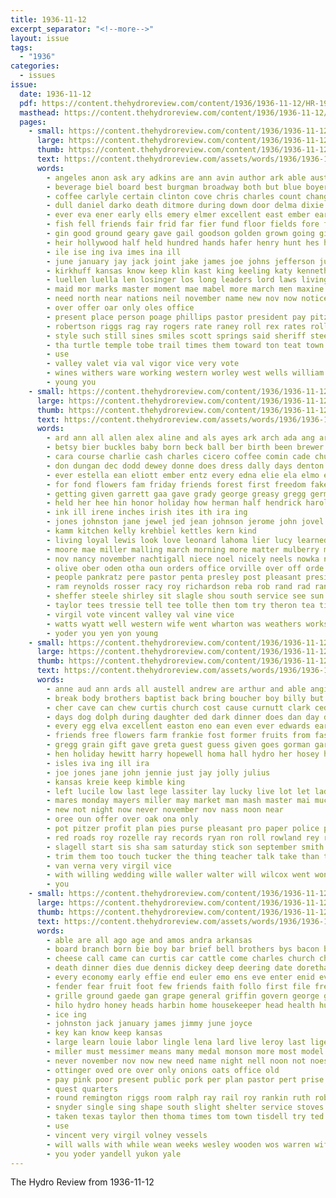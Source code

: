 ```yaml
---
title: 1936-11-12
excerpt_separator: "<!--more-->"
layout: issue
tags:
  - "1936"
categories:
  - issues
issue:
  date: 1936-11-12
  pdf: https://content.thehydroreview.com/content/1936/1936-11-12/HR-1936-11-12.pdf
  masthead: https://content.thehydroreview.com/content/1936/1936-11-12/masthead/HR-1936-11-12.jpg
  pages:
    - small: https://content.thehydroreview.com/content/1936/1936-11-12/small/HR-1936-11-12-01.jpg
      large: https://content.thehydroreview.com/content/1936/1936-11-12/large/HR-1936-11-12-01.jpg
      thumb: https://content.thehydroreview.com/content/1936/1936-11-12/thumbnails/HR-1936-11-12-01.jpg
      text: https://content.thehydroreview.com/assets/words/1936/1936-11-12/HR-1936-11-12-01.txt
      words:
        - angeles anon ask ary adkins are ann avin author ark able austell american ane aime alter alfred anita all ana and allie
        - beverage biel board best burgman broadway both but blue boyers banner boyer bickell brother better business bring buys bilis bassler bales begin bonus body barts binder blaine buy beasley boys brief bill betsy barber box band big been back beer brings began binger ben brought bender bond boy bound browne bros boucher baptist bandy blind basket bank bob
        - coffee carlyle certain clinton cove chris charles count change cal character can cost corn cover curtis chi cuthbert coa clifford crown car come coyote counts city cole christine chain came con county church cotton class collier christmas coach christian caddo cattle cali col cherry
        - dull daniel darko death ditmore during down door delma dixie duncan done dec does diamond daily days dionne daughter day date dinner dies december draft
        - ever eva ener early ells emery elmer excellent east ember ear english ethel estes end elbert earnest est enid every
        - fish fell friends fair frid far fier fund floor fields fore friday fast favorite fisher full farms fatal few fitting farra fires first forget ford finger from fea friend for farm
        - gin good ground geary gave gail goodson golden grown going gillispie glad given grapes gay group glidewell garvey grover gist gorman gee getting grade grain george
        - heir hollywood half held hundred hands hafer henry hunt hes hold hamilton hutchinson high harlin holt husband hogue hard her homer him had hogan henke home has henshaw hosey house honor harry hen hydro head holiday hand horn hide
        - ile ise ing iva imes ina ill
        - june january jay jack joint jake james joe johns jefferson just jess joh jimmy jan junior jane
        - kirkhuff kansas know keep klin kast king keeling katy kenneth kings
        - luellen luella len losinger los long leaders lord laws living lottie lans last low lan ling lars leon lee lynn loa large love league lawton less legion land list lately like lank left learn lorance law lam lloyd let
        - maid mor marks master moment mae mabel more march men maxine mote masoner mason merit many members mike man malt marry moore miller mon mary may made marshall mail mew market means must miss most money mai monday morning much missouri miles matter manner mol
        - need north near nations neil november name new nov now notice names newton nell nation not night nance numbers news nay
        - over offer oar only oles office
        - present place person poage phillips pastor president pay pitzer poy persons pass people pete public poss paper purcell potas pine prince per pales porter post pope price pages part pro phipps
        - robertson riggs rag ray rogers rate raney roll rex rates rolling real route ruth ralph red roof roar ranch round risen rose ran ristine
        - style such still sines smiles scott springs said sheriff steele smith second season stile saw sun surprise springfield soon saunders stephens spies shall slemp stiff stay seek solo saving sor son shaw show she stock song seems stand saa shirley special sale smaller ser sunday store shake slow south schantz sacks somes supper starts steel sample stamp six spring states see saturday swan sit session sid service shen sport sue side sick station star standard state seen sui speaker strong school
        - tha turtle temple tobe trail times them toward ton teat town talk tures tay texas take than ten thomas till tee thing tina tax too trip taylor tas tea taken the troyer teacher then table
        - use
        - valley valet via val vigor vice very vote
        - wines withers ware working western worley west wells william wales wife williams war wes worlds weeks wish wedding world word week was wayne wilson weatherford well write while wheel watch weck wil whitely win why wool wheat want watts way walts with willeford wisdom will went
        - young you
    - small: https://content.thehydroreview.com/content/1936/1936-11-12/small/HR-1936-11-12-02.jpg
      large: https://content.thehydroreview.com/content/1936/1936-11-12/large/HR-1936-11-12-02.jpg
      thumb: https://content.thehydroreview.com/content/1936/1936-11-12/thumbnails/HR-1936-11-12-02.jpg
      text: https://content.thehydroreview.com/assets/words/1936/1936-11-12/HR-1936-11-12-02.txt
      words:
        - ard ann all allen alex aline and als ayes ark arch ada ang arkansas american alice ago ara anderson austin alfred asis ace appleman ana are arty alon amarillo
        - betsy bier buckles baby born beck ball ber birth been brewer bright bonus but billie boschert both bob black bethel buy brother belle bins ben back bill bring
        - cara course charlie cash charles cicero coffee comin cade church company claude cay che canine can clarence copes chilli cope cleo child caddo clay christmas carr cyril coe cor crissman cecil city cox cruzan card carver call carney colony cook coffey county came crail come camey cot carnegie
        - don dungan dec dodd dewey donne does dress dally days denton daniel ditmore dee day death during duncan dale dallas daughters dinner due daughter denham
        - ever estella ean eliott ember entz every edna elie ela elmo ente eugene early earl end evans ethel
        - for fond flowers fam friday friends forest first freedom fake fall flansburg franklin fruit fret folks floyd frank friend frederick feast few fed fred fons free from farm favorite
        - getting given garrett gaa gave grady george greasy gregg german goodwin gill golden guy glen granite gia gan group grow gustine geers gene
        - held her hee hin honor holiday how herman half hendrick harold howard harry hopewell haywood has home hudson hydro had hie hinton herndon husband harris hammer hils henry holes heger hazel him
        - ink ill irene inches irish ites ith ira ing
        - jones johnston jane jewel jed jean johnson jerome john jovel june jim joe jolly
        - kamm kitchen kelly krehbiel kettles kern kind
        - living loyal lewis look love leonard lahoma lier lucy learned let lock life leo likely little lookeba latter laude land lawless long louis lew lawrence like lonesome left lee luella lesson lionel last light lay
        - moore mae miller malling march morning more matter mulberry mea monday maude mulder mogg mia mackie murray mcdowell major min mccullock moser mire minister merle mest mccomas missouri may mat martin many mil mee marjorie mose miss moar made mans
        - nov nancy november nachtigall niece noel nicely neels nowka nation news name noe norman nims now new noy neighbors nil night noon
        - olive ober oden otha oun orders office orville over off orde ones ose
        - people pankratz pere pastor penta presley post pleasant president pine press pies pro phung present price pat per packard place patient power pall pie
        - ram reynolds rosser racy roy richardson reba rob rand rad raney ridge ray ross robbins rote
        - sheffer steele shirley sit slagle shou south service see sun seal sam swartzendruber sung sorrow smith supper sas saw start shumate shower sayre saunders schroder star suter sons simmons steel shanks strong shadow savior sell stockton sunday short simpson sea shipp second sat school sister sho salad seus sickles skaggs scouten son scott set stange stay schmidt state share sula saturday sill
        - taylor tees tressie tell tee tolle then tom try theron tea tindell thomas turner tender thys tex tool trail toe town tra thurmond temple than ton table tucker the texas ten them
        - virgil vote vincent valley val vine vice
        - watts wyatt well western wife went wharton was weathers works wane warren weeks ware withers wee will washington work white week win werre winona walter weatherford with wildman wish want wilson
        - yoder you yen yon young
    - small: https://content.thehydroreview.com/content/1936/1936-11-12/small/HR-1936-11-12-03.jpg
      large: https://content.thehydroreview.com/content/1936/1936-11-12/large/HR-1936-11-12-03.jpg
      thumb: https://content.thehydroreview.com/content/1936/1936-11-12/thumbnails/HR-1936-11-12-03.jpg
      text: https://content.thehydroreview.com/assets/words/1936/1936-11-12/HR-1936-11-12-03.txt
      words:
        - anne aud ann ards all austell andrew are arthur and able angie alice almon ace austin
        - break body brothers baptist back bring boucher boy billy but blue buy bride ber burgman bryans betsy brown business been bigger bryan best bow band bou blonde barrett bedford bea bank
        - cher cave can chew curtis church cost cause curnutt clark cedar crown call carver canyon cold child choice charles city cross card college carl cake coe check come cole charter corner crownover chief class cheer cool coach course
        - days dog dolph during daughter ded dark dinner does dan day dewey dear dress down ditmore
        - every egg elva excellent easton eno ean even ever edwards earnest ena ence enter
        - friends free flowers farm frankie fost former fruits from fast forget friday fields for faster felton first fresh frida folks freshman feast
        - gregg grain gift gave greta guest guess given goes gorman garden good going goodyear gum
        - hen holiday hewitt harry hopewell homa hall hydro her hosey hair huge howell howells hogan him hatfield height home hollis hamilton harold hes heres has held high hot hurt had hammer heart herndon hinton hee
        - isles iva ing ill ira
        - joe jones jane john jennie just jay jolly julius
        - kansas kreie keep kimble king
        - left lucile low last lege lassiter lay lucky live lot let laden las luck longer laswell lloyd lis later light lunch
        - mares monday mayers miller may market man mash master mai much miss masters more makings melba music milk mcalester money means marriage members made missouri mcavoy mayer
        - new not night now never november nov nass noon near
        - oree oun offer over oak ona only
        - pot pitzer profit plan pies purse pleasant pro paper police pie present post price per pastor poor paul president place
        - red roads roy rozelle ray records ryan ron roll rowland rey rainy ran rate real
        - slagell start sis sha sam saturday stick son september smith saw soc street sunday sons single seed sales surprise she severe shopp state swell soe spain short see supper stock spohn shadow show student school saving summer study sun store sister spring sell
        - trim them too touch tucker the thing teacher talk take than top tuck tax thoma tea thelma tail till trip texas times thomas
        - van verna very virgil vice
        - with willing wedding wille waller walter will wilcox went wonder wells why worth west world working weather wall was while work willie weatherford week
        - you
    - small: https://content.thehydroreview.com/content/1936/1936-11-12/small/HR-1936-11-12-04.jpg
      large: https://content.thehydroreview.com/content/1936/1936-11-12/large/HR-1936-11-12-04.jpg
      thumb: https://content.thehydroreview.com/content/1936/1936-11-12/thumbnails/HR-1936-11-12-04.jpg
      text: https://content.thehydroreview.com/assets/words/1936/1936-11-12/HR-1936-11-12-04.txt
      words:
        - able are all ago age and amos andra arkansas
        - board branch born bie boy bar brief bell brothers bys bacon banks back bring better best bumpers beans bradshaw bureau but baby been box bea bunch bros body
        - cheese call came can curtis car cattle come charles church charity cream civil card clyde crosswhite county coffee claude city class carpenter crews carrier comes cleo con
        - death dinner dies due dennis dickey deep deering date doretha desire december done day daughter director days die
        - every economy early effie end euler emo ens eve enter enid even ernest
        - fender fear fruit foot few friends faith follo first file free fears forest for fancy from full frost former farm ford
        - grille ground gaede gan grape general griffin govern george gold genevieve griffins good guest green gallon graham grounds glidewell glad
        - hilo hydro honey heads harbin home housekeeper head health hundred hills has hinton house homa harvey her heart him hart had held howard henke henry hollow
        - ice ing
        - johnston jack january james jimmy june joyce
        - key kan know keep kansas
        - large learn louie labor lingle lena lard live leroy last lige like little lights lead less lodge louis leaf list long lines lar land
        - miller must messimer means many medal monson more most model miss method missouri mcdonald may morning margie maytubby made mccormick marlett mail monday mite much mcneil
        - never november nov now new need name night nell noon not noes nation
        - ottinger oved ore over only onions oats office old
        - pay pink poor present public pork per plan pastor pert prise paper persons pinto pump people postal pil pounds powder peet pure pail post perle pound
        - quest quarters
        - round remington riggs room ralph ray rail roy rankin ruth robe roll rock register reason rent rest raney rate radio rear richardson
        - snyder single sing shape south slight shelter service stoves sedan simpson state sas set self sunday seven sons sang signs such summerfield start seats store stove saucer sleep son sale stutzman sult sugar show starts saturday stock sam second smith seen stange schantz step salmon six said spies special simple she staff see surgeon small
        - taken texas taylor then thoma times tom town tisdell try ted tour table temp trim timber the tax them timbers tall than tudor
        - use
        - vincent very virgil volney vessels
        - will walls with while wean weeks wesley wooden wos warren wife willingham wood well was wide work week way west wing wall white wage warning worl weatherford webb
        - you yoder yandell yukon yale
---
```


The Hydro Review from 1936-11-12

<!--more-->

